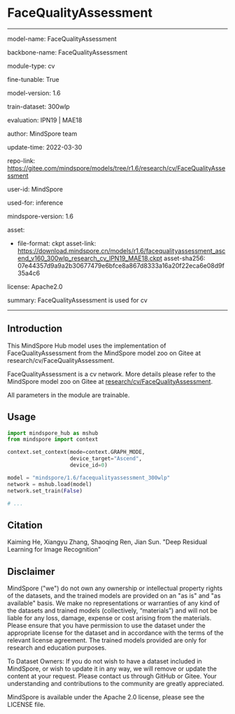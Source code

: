 # FaceQualityAssessment

---

model-name: FaceQualityAssessment

backbone-name: FaceQualityAssessment

module-type: cv

fine-tunable: True

model-version: 1.6

train-dataset: 300wlp

evaluation: IPN19 | MAE18

author: MindSpore team

update-time: 2022-03-30

repo-link: <https://gitee.com/mindspore/models/tree/r1.6/research/cv/FaceQualityAssessment>

user-id: MindSpore

used-for: inference

mindspore-version: 1.6

asset:

-
    file-format: ckpt
    asset-link: <https://download.mindspore.cn/models/r1.6/facequalityassessment_ascend_v160_300wlp_research_cv_IPN19_MAE18.ckpt>
    asset-sha256: 07e44357d9a9a2b30677479e6bfce8a867d8333a16a20f22eca6e08d9f35a4c6

license: Apache2.0

summary: FaceQualityAssessment is used for cv

---

## Introduction

This MindSpore Hub model uses the implementation of FaceQualityAssessment from the MindSpore model zoo on Gitee at research/cv/FaceQualityAssessment.

FaceQualityAssessment is a cv network. More details please refer to the MindSpore model zoo on Gitee at [research/cv/FaceQualityAssessment](https://gitee.com/mindspore/models/blob/r1.6/research/cv/FaceQualityAssessment/README.md).

All parameters in the module are trainable.

## Usage

```python
import mindspore_hub as mshub
from mindspore import context

context.set_context(mode=context.GRAPH_MODE,
                    device_target="Ascend",
                    device_id=0)

model = "mindspore/1.6/facequalityassessment_300wlp"
network = mshub.load(model)
network.set_train(False)

# ...
```

## Citation

Kaiming He, Xiangyu Zhang, Shaoqing Ren, Jian Sun. "Deep Residual Learning for Image Recognition"

## Disclaimer

MindSpore ("we") do not own any ownership or intellectual property rights of the datasets, and the trained models are provided on an "as is" and "as available" basis. We make no representations or warranties of any kind of the datasets and trained models (collectively, “materials”) and will not be liable for any loss, damage, expense or cost arising from the materials. Please ensure that you have permission to use the dataset under the appropriate license for the dataset and in accordance with the terms of the relevant license agreement. The trained models provided are only for research and education purposes.

To Dataset Owners: If you do not wish to have a dataset included in MindSpore, or wish to update it in any way, we will remove or update the content at your request. Please contact us through GitHub or Gitee. Your understanding and contributions to the community are greatly appreciated.

MindSpore is available under the Apache 2.0 license, please see the LICENSE file.
